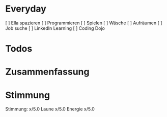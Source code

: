 
# Everyday
[  ] Ella spazieren
[  ] Programmieren
[  ] Spielen
[  ] Wäsche
[  ] Aufräumen
[  ] Job suche
[  ] LinkedIn Learning
[  ] Coding Dojo

# Todos


# Zusammenfassung

# Stimmung
Stimmung: x/5.0
Laune x/5.0
Energie x/5.0